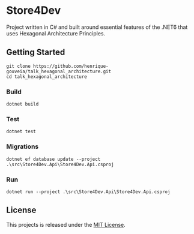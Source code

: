 # Store4Dev

Project written in C# and built around essential features of the .NET6 that uses Hexagonal Architecture Principles.

## Getting Started

    git clone https://github.com/henrique-gouveia/talk_hexagonal_architecture.git
    cd talk_hexagonal_architecture

### Build

    dotnet build

### Test

    dotnet test

### Migrations

    dotnet ef database update --project .\src\Store4Dev.Api\Store4Dev.Api.csproj

### Run

    dotnet run --project .\src\Store4Dev.Api\Store4Dev.Api.csproj

## License

This projects is released under the [MIT License](https://opensource.org/licenses/MIT).
